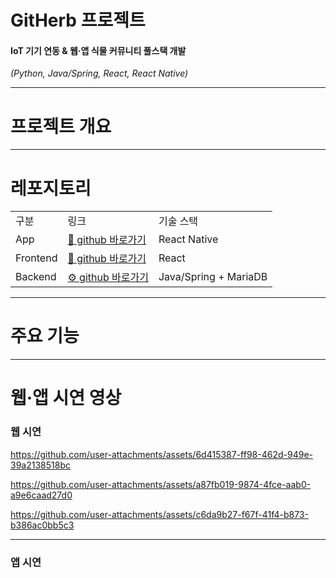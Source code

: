 # GitHerb 프로젝트
#### IoT 기기 연동 & 웹·앱 식물 커뮤니티 풀스택 개발
<I> (Python, Java/Spring, React, React Native) </I>
<hr>

# 프로젝트 개요

<hr>

# 레포지토리
<table>
  <tr>
    <td>구분</td>
    <td>링크</td>
    <td>기술 스택</td>
  </tr>
  <tr>
    <td>App</td>
    <td><a href="https://github.com/duswn7740/app_plant_community">📱 github 바로가기</a></td>
    <td>React Native</td>
  </tr>
  <tr>
    <td>Frontend</td>
    <td><a href="https://github.com/duswn7740/frontend_plant_comunity">🎨 github 바로가기</td>
    <td>React</td>
  </tr>
  <tr>
    <td>Backend</td>
    <td><a href="https://github.com/duswn7740/backend_plant_comunity">⚙️ github 바로가기</td>
    <td>Java/Spring + MariaDB</td>
  </tr>
</table>

<hr>

# 주요 기능

<hr>

# 웹·앱 시연 영상

### 웹 시연

https://github.com/user-attachments/assets/6d415387-ff98-462d-949e-39a2138518bc

https://github.com/user-attachments/assets/a87fb019-9874-4fce-aab0-a9e6caad27d0

https://github.com/user-attachments/assets/c6da9b27-f67f-41f4-b873-b386ac0bb5c3


<hr>

### 앱 시연
